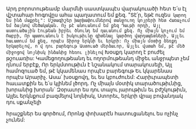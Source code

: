 
Արդ բորոտութեամբ մարմնի սաստկապէս
վարակուածի հետ
Ե՛ս էլ վշտահար հոգովըս ահա պաղատում եմ քեզ.
"Տէ՛ր, եթէ ուզես` կարող ես ինձ մաքրել":
Մշտագիշեր խարխափումներով տանջուող
կոյրերի հետ
Հառաչում եմ ձայնով մեծակական.
Ոչ թէ անուանում եմ քեզ Դաւթի որդի,
Այլ աստուածային էութեան իբրեւ ծնունդ եմ
դաւանում քեզ.
Ոչ միայն կոչում եմ Ռաբբի,
Որ պատուանուն է իսկութիւնը գիտենալ կարծող
վարդապետների,
Այլեւ հաւատում եմ քեզ, որպէս Տիրոջ երկնի եւ
երկրի:
Ոչ միայն մօտից ձեռքդ երկարելով, ո՜վ դու
բարեգութ
Աստուած մերձաւոր,
Այլեւ վստահ եմ, թէ մեծ միջոցով նոյնիսկ ինձանից
հեռու լինելով`
Խօսքդ կարող է բուժել թշուառիս:
Կամեցողութեանդ եւ ողորմութեանդ միջեւ
անջրպետ չեմ դնում երբէք,
Որ երկմտութիւն է նշանակում տարակուսելի,
Այլ համոզուած եմ, թէ կկամենաս որպէս
բարեգութ
Եւ կկարենաս որպէս Արարիչ.
Ասա՛ խօսքովդ, եւ ես կբուժուեմ:
Հարիւրապետի հաւատքին եւ ե՛ս կլինեմ լծորդ.
Ոչ միայն մօտիկ տարածութիւնից, խորանից
խորան`
Զօրաւոր ես դու տալու յարութիւն եւ բժշկութիւն,
Այլեւ երկնքում բազմելով նոյնիսկ,
Ստորեւ, երկրի վրայ բովանդակ դու սքանչելի


հրաշքներ ես գործում,
Որոնց փոխարէն հատուցանելու ես ոչինչ չունեմ:
